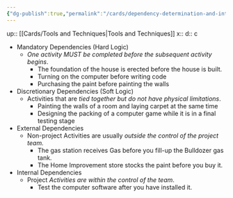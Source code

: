 ```yaml
---
{"dg-publish":true,"permalink":"/cards/dependency-determination-and-integration/"}
---
```


up:: [[Cards/Tools and Techniques\|Tools and Techniques]]
x:: 
d:: c

- ﻿﻿Mandatory Dependencies (Hard Logic)  
	- *One activity MUST be completed before the subsequent activity begins*.
		- ﻿﻿The foundation of the house is erected before the house is built.
		- ﻿﻿Turning on the computer before writing code
		- ﻿﻿Purchasing the paint before painting the walls
- ﻿﻿Discretionary Dependencies (Soft Logic)  
	- Activities that are *tied together but do not have physical limitations*.
		- ﻿﻿Painting the walls of a room and laying carpet at the same time
		- ﻿﻿Designing the packing of a computer game while it is in a final testing stage
- ﻿﻿External Dependencies  
	- Non-project Activities are usually *outside the control of the project team.*
		- ﻿﻿The gas station receives Gas before you fill-up the Bulldozer gas tank.
		- ﻿﻿The Home Improvement store stocks the paint before you buy it.
- ﻿﻿Internal Dependencies
	- ﻿﻿Project *Activities are within the control of the team*.
		- Test the computer software after you have installed it.